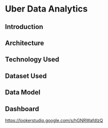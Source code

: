 # Uber Data Analytics

## Introduction

## Architecture 

## Technology Used

## Dataset Used

## Data Model

## Dashboard

https://lookerstudio.google.com/s/hGNRWafdlzQ
